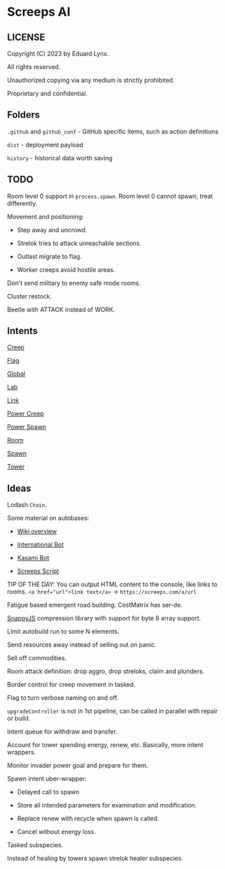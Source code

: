 # Screeps AI

## LICENSE
Copyright (C) 2023 by Eduard Lynx.

All rights reserved.

Unauthorized copying via any medium is strictly prohibited.

Proprietary and confidential.

## Folders
`.github` and `github_conf` - GitHub specific items, such as action definitions

`dist` - deployment payload

`history` - historical data worth saving

## TODO
Room level 0 support in `process.spawn`. Room level 0 cannot spawn, treat differently.

Movement and positioning:

* Step away and uncrowd.

* Strelok tries to attack unreachable sections.

* Outlast migrate to flag.

* Worker creeps avoid hostile areas.

Don't send military to enemy safe mode rooms.

Cluster restock.

Beetle with ATTACK instead of WORK.

## Intents
[Creep](https://github.com/screeps/engine/blob/78631905d975700d02786d9b666b9f97b1f6f8f9/src/processor/intents/creeps/intents.js)

[Flag](https://github.com/screeps/engine/blob/78631905d975700d02786d9b666b9f97b1f6f8f9/src/processor/intents/flags/intents.js)

[Global](https://github.com/screeps/engine/tree/78631905d975700d02786d9b666b9f97b1f6f8f9/src/processor/global-intents)

[Lab](https://github.com/screeps/engine/blob/78631905d975700d02786d9b666b9f97b1f6f8f9/src/processor/intents/labs/intents.js)

[Link](https://github.com/screeps/engine/blob/78631905d975700d02786d9b666b9f97b1f6f8f9/src/processor/intents/links/intents.js)

[Power Creep](https://github.com/screeps/engine/blob/78631905d975700d02786d9b666b9f97b1f6f8f9/src/processor/intents/power-creeps/intents.js)

[Power Spawn](https://github.com/screeps/engine/blob/78631905d975700d02786d9b666b9f97b1f6f8f9/src/processor/intents/power-spawns/intents.js)

[Room](https://github.com/screeps/engine/blob/78631905d975700d02786d9b666b9f97b1f6f8f9/src/processor/intents/room/intents.js)

[Spawn](https://github.com/screeps/engine/blob/78631905d975700d02786d9b666b9f97b1f6f8f9/src/processor/intents/spawns/intents.js)

[Tower](https://github.com/screeps/engine/blob/78631905d975700d02786d9b666b9f97b1f6f8f9/src/processor/intents/towers/intents.js)

## Ideas
Lodash `Chain`.

Some material on autobases:

* [Wiki overview](https://wiki.screepspl.us/index.php/Automatic_base_building)

* [International Bot](https://github.com/The-International-Screeps-Bot/The-International-Open-Source/blob/7fb3ccb5ecae4ab7f5eb5dcf9bbd13c022ba30c2/src/international/constants.ts#L399)

* [Kasami Bot](https://github.com/kasami/kasamibot)

* [Screeps Script](https://github.com/slothsoft/screeps-script)

TIP OF THE DAY: You can output HTML content to the console, like links to rooms. `<a href="url">link text</a>` -> `https://screeps.com/a/url`

Fatigue based emergent road building. CostMatrix has ser-de.

[SnappyJS](https://github.com/zhipeng-jia/snappyjs) compression library with support for byte 8 array support.

Limit autobuild run to some N elements.

Send resources away instead of selling out on panic.

Sell off commodities.

Room attack definition: drop aggro, drop streloks, claim and plunders.

Border control for creep movement in tasked.

Flag to turn verbose naming on and off.

`upgradeController` is not in 1st pipeline, can be called in parallel with repair or build.

Intent queue for withdraw and transfer.

Account for tower spending energy, renew, etc. Basically, more intent wrappers.

Monitor invader power goal and prepare for them.

Spawn intent uber-wrapper:

* Delayed call to spawn

* Store all intended parameters for examination and modification.

* Replace renew with recycle when spawn is called.

* Cancel without energy loss.

Tasked subspecies.

Instead of healing by towers spawn strelok healer subspecies.
